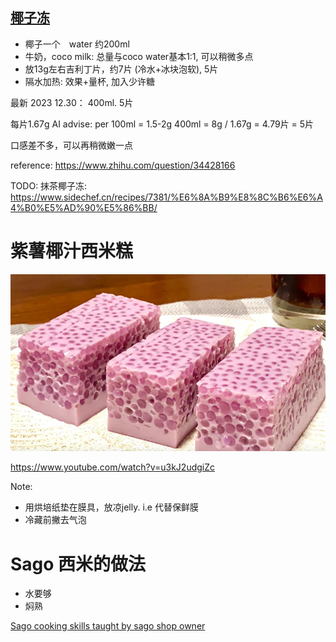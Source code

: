 ## [椰子冻](#yezidong)

*  椰子一个　water 约200ml
*  牛奶，coco milk: 总量与coco water基本1:1, 可以稍微多点
*  放13g左右吉利丁片，约7片 (冷水+冰块泡软), 5片
*  隔水加热: 效果+量杯, 加入少许糖

最新 2023 12.30： 400ml. 5片

每片1.67g AI advise: per 100ml = 1.5-2g
400ml = 8g / 1.67g = 4.79片 = 5片

口感差不多，可以再稍微嫩一点

reference: https://www.zhihu.com/question/34428166


TODO: 抹茶椰子冻: https://www.sidechef.cn/recipes/7381/%E6%8A%B9%E8%8C%B6%E6%A4%B0%E5%AD%90%E5%86%BB/


# 紫薯椰汁西米糕

![Alt text](image.png)  

https://www.youtube.com/watch?v=u3kJ2udgiZc


Note: 

*  用烘培纸垫在膜具，放凉jelly. i.e 代替保鲜膜
*  冷藏前撇去气泡


# Sago 西米的做法

*  水要够
*  焖熟

[Sago cooking skills taught by sago shop owner](https://www.youtube.com/watch?v=0jilGWVWbl8)